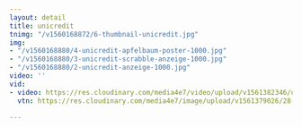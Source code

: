 ```yaml
---
layout: detail
title: unicredit
tnimg: "/v1560168872/6-thumbnail-unicredit.jpg"
img:
- "/v1560168880/4-unicredit-apfelbaum-poster-1000.jpg"
- "/v1560168880/3-unicredit-scrabble-anzeige-1000.jpg"
- "/v1560168880/2-unicredit-anzeige-1000.jpg"
video: ''
vid:
- video: https://res.cloudinary.com/media4e7/video/upload/v1561382346/unicredit_1_wucps5_seypf3.mp4
  vtn: https://res.cloudinary.com/media4e7/image/upload/v1561379026/28-thumbnail-unicredit_axlrcd.jpg

---
```

